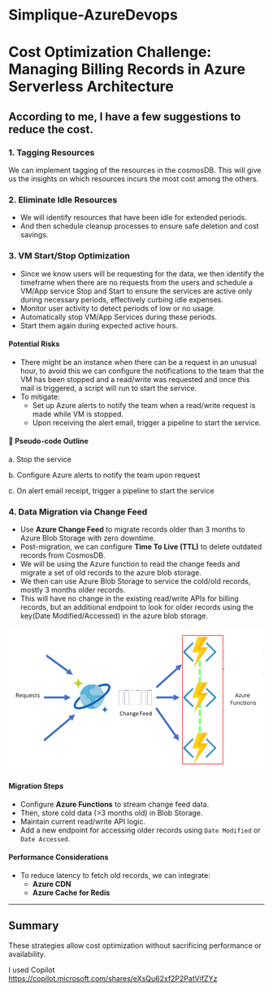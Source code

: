 # Simplique-AzureDevops
# Cost Optimization Challenge: Managing Billing Records in Azure Serverless Architecture

## According to me, I have a few suggestions to reduce the cost.

### 1. Tagging Resources
We can implement tagging of the resources in the cosmosDB. This will give us the insights on which resources incurs the most cost among the others.

### 2. Eliminate Idle Resources
- We will identify resources that have been idle for extended periods.
- And then schedule cleanup processes to ensure safe deletion and cost savings.

### 3. VM Start/Stop Optimization
- Since we know users will be requesting for the data, we then identify the timeframe when there are no requests from the users and schedule a VM/App service Stop and Start to ensure the services are active only during necessary periods, effectively curbing idle expenses.
- Monitor user activity to detect periods of low or no usage.
- Automatically stop VM/App Services during these periods.
- Start them again during expected active hours.

#### Potential Risks
- There might be an instance when there can be a request in an unusual hour, to avoid this we can configure the notifications to the team that the VM has been stopped and a read/write was requested and once this mail is triggered, a script will run to start the service.
- To mitigate:
  - Set up Azure alerts to notify the team when a read/write request is made while VM is stopped.
  - Upon receiving the alert email, trigger a pipeline to start the service.

#### 🧪 Pseudo-code Outline
a. Stop the service 

b. Configure Azure alerts to notify the team upon request 

c. On alert email receipt, trigger a pipeline to start the service


### 4. Data Migration via Change Feed
- Use **Azure Change Feed** to migrate records older than 3 months to Azure Blob Storage with zero downtime.
- Post-migration, we can configure **Time To Live (TTL)** to delete outdated records from CosmosDB.
- We will be using the Azure function to read the change feeds and migrate a set of old records to the azure blob storage.
- We then can use Azure Blob Storage to service the cold/old records, mostly 3 months older records. 
- This will have no change in the existing read/write APIs for billing records, but an additional endpoint to look for older records using the key(Date Modified/Accessed) in the azure blob storage.

![Alt text](Changefeed.png)

#### Migration Steps
- Configure **Azure Functions** to stream change feed data.
- Then, store cold data (>3 months old) in Blob Storage.
- Maintain current read/write API logic.
- Add a new endpoint for accessing older records using `Date Modified` or `Date Accessed`.

#### Performance Considerations
- To reduce latency to fetch old records, we can integrate:
  - **Azure CDN**
  - **Azure Cache for Redis**

---

## Summary
These strategies allow cost optimization without sacrificing performance or availability.

I used Copilot
https://copilot.microsoft.com/shares/eXsQu62xf2P2PatVifZYz
